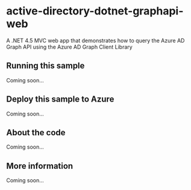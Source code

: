# active-directory-dotnet-graphapi-web
A .NET 4.5 MVC web app that demonstrates how to query the Azure AD Graph API using the Azure AD Graph Client Library
## Running this sample
Coming soon...
## Deploy this sample to Azure
Coming soon...
## About the code
Coming soon...
## More information
Coming soon...